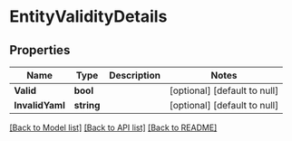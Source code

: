 # EntityValidityDetails

## Properties
Name | Type | Description | Notes
------------ | ------------- | ------------- | -------------
**Valid** | **bool** |  | [optional] [default to null]
**InvalidYaml** | **string** |  | [optional] [default to null]

[[Back to Model list]](../README.md#documentation-for-models) [[Back to API list]](../README.md#documentation-for-api-endpoints) [[Back to README]](../README.md)

